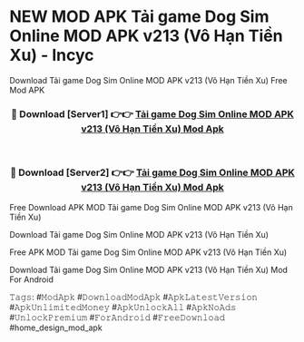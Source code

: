 # NEW MOD APK Tải game Dog Sim Online MOD APK v213 (Vô Hạn Tiền Xu) - lncyc
Download Tải game Dog Sim Online MOD APK v213 (Vô Hạn Tiền Xu) Free Mod APK

<div align="center">
<h3>🔴 Download [Server1] 👉👉 <a href="https://apk-comot.site?title=Tải_game_Dog_Sim_Online_MOD_APK_v213_(Vô_Hạn_Tiền_Xu)">Tải game Dog Sim Online MOD APK v213 (Vô Hạn Tiền Xu) Mod Apk</a></h3><br>

<h3>🔴 Download [Server2] 👉👉 <a href="https://apk-comot.site?title=Tải_game_Dog_Sim_Online_MOD_APK_v213_(Vô_Hạn_Tiền_Xu)">Tải game Dog Sim Online MOD APK v213 (Vô Hạn Tiền Xu) Mod Apk</a></h3>
</div>


Free Download APK MOD Tải game Dog Sim Online MOD APK v213 (Vô Hạn Tiền Xu)

Download Tải game Dog Sim Online MOD APK v213 (Vô Hạn Tiền Xu) 

Free APK MOD Tải game Dog Sim Online MOD APK v213 (Vô Hạn Tiền Xu) 

Download Tải game Dog Sim Online MOD APK v213 (Vô Hạn Tiền Xu) Mod For Android

𝚃𝚊𝚐𝚜: #𝙼𝚘𝚍𝙰𝚙𝚔 #𝙳𝚘𝚠𝚗𝚕𝚘𝚊𝚍𝙼𝚘𝚍𝙰𝚙𝚔 #𝙰𝚙𝚔𝙻𝚊𝚝𝚎𝚜𝚝𝚅𝚎𝚛𝚜𝚒𝚘𝚗 #𝙰𝚙𝚔𝚄𝚗𝚕𝚒𝚖𝚒𝚝𝚎𝚍𝙼𝚘𝚗𝚎𝚢 #𝙰𝚙𝚔𝚄𝚗𝚕𝚘𝚌𝚔𝙰𝚕𝚕 #𝙰𝚙𝚔𝙽𝚘𝙰𝚍𝚜 #𝚄𝚗𝚕𝚘𝚌𝚔𝙿𝚛𝚎𝚖𝚒𝚞𝚖 #𝙵𝚘𝚛𝙰𝚗𝚍𝚛𝚘𝚒𝚍 #𝙵𝚛𝚎𝚎𝙳𝚘𝚠𝚗𝚕𝚘𝚊𝚍 #home_design_mod_apk